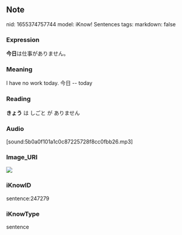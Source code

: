 ## Note
nid: 1655374757744
model: iKnow! Sentences
tags: 
markdown: false

### Expression
<b>今日</b>は仕事がありません。

### Meaning
I have no work today.
今日 -- today

### Reading
<b>きょう</b> は しごと が ありません

### Audio
[sound:5b0a0f101a1c0c87225728f8cc0fbb26.mp3]

### Image_URI
<img src="f5cd0090093566eb88dc90001a7b15a1.jpg">

### iKnowID
sentence:247279

### iKnowType
sentence
